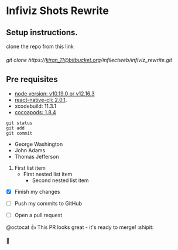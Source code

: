 # Infiviz Shots Rewrite

## Setup instructions.
clone the repo from this link 
###### git clone https://kiran_11@bitbucket.org/infilectweb/infiviz_rewrite.git

## Pre requisites

- [node version: v10.19.0 or v12.16.3](https://docs.npmjs.com/downloading-and-installing-node-js-and-npm)
- [react-native-cli: 2.0.1](https://www.npmjs.com/package/react-native-cli).
- xcodebuild: 11.3.1
- [cocoapods: 1.8.4](https://guides.cocoapods.org/using/getting-started.html)



```
git status
git add
git commit
```


- George Washington
- John Adams
- Thomas Jefferson


1. First list item
   - First nested list item
     - Second nested list item


- [x] Finish my changes
- [ ] Push my commits to GitHub
- [ ] Open a pull request


@octocat :+1: This PR looks great - it's ready to merge! :shipit:

:runner:
